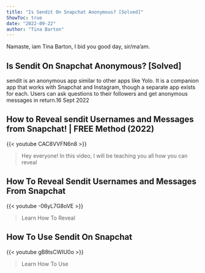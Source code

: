 ```yaml
---
title: "Is Sendit On Snapchat Anonymous? [Solved]"
ShowToc: true 
date: "2022-09-22"
author: "Tina Barton" 
---
```


Namaste, iam Tina Barton, I bid you good day, sir/ma’am.
## Is Sendit On Snapchat Anonymous? [Solved]
sendit is an anonymous app similar to other apps like Yolo. It is a companion app that works with Snapchat and Instagram, though a separate app exists for each. Users can ask questions to their followers and get anonymous messages in return.16 Sept 2022

## How to Reveal sendit Usernames and Messages from Snapchat! | FREE Method (2022)
{{< youtube CAC8VVFN6n8 >}}
>Hey everyone! In this video, I will be teaching you all how you can reveal 

## How To Reveal Sendit Usernames and Messages From Snapchat
{{< youtube -06yL7G8oVE >}}
>Learn How To Reveal 

## How To Use Sendit On Snapchat
{{< youtube gB8tsCWIU0o >}}
>Learn How To Use 

